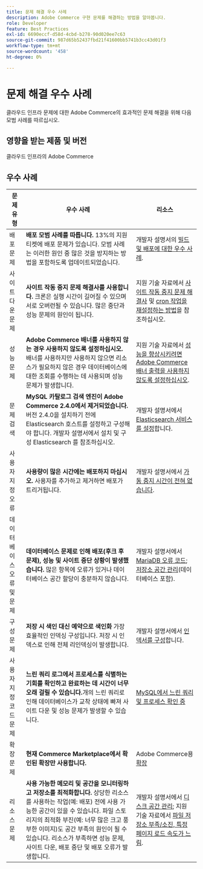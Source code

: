 ```yaml
---
title: 문제 해결 우수 사례
description: Adobe Commerce 구현 문제를 해결하는 방법을 알아봅니다.
role: Developer
feature: Best Practices
exl-id: 6690eccf-d58d-4cbd-b278-90d020ee7c63
source-git-commit: 987d65b52437fbd21f41600bb5741b3cc43d01f3
workflow-type: tm+mt
source-wordcount: '458'
ht-degree: 0%

---
```


# 문제 해결 우수 사례

클라우드 인프라 문제에 대한 Adobe Commerce의 효과적인 문제 해결을 위해 다음 모범 사례를 따르십시오.

## 영향을 받는 제품 및 버전

클라우드 인프라의 Adobe Commerce

## 우수 사례

| 문제 유형 | 우수 사례 | 리소스 |
|----------------------------|----------------------------------------------------------------------------------------------------------------------------------------------------------------------------------------------------------------------------------------------------------------------------------------------------------------------------------------------------------------------------------------------------|-------------------------------------------------------------------------------------------------------------------------------------------------------------------------------------------------------------------------------------------------------------------------------------------------------------------------------------------------------------------------------------------------------|
| 배포 문제 | **배포 모범 사례를 따릅니다.** 13%의 지원 티켓에 배포 문제가 있습니다. 모범 사례는 이러한 원인 중 많은 것을 방지하는 방법을 포함하도록 업데이트되었습니다. | 개발자 설명서의 [빌드 및 배포에 대한 우수 사례](https://experienceleague.adobe.com/en/docs/commerce-cloud-service/user-guide/develop/deploy/best-practices#best-practices). |
| 사이트 다운 문제 | **사이트 작동 중지 문제 해결사를 사용합니다.** 크론은 실행 시간이 길어질 수 있으며 서로 오버런될 수 있습니다. 많은 중단과 성능 문제의 원인이 됩니다. | 지원 기술 자료에서 [사이트 작동 중지 문제 해결사](https://experienceleague.adobe.com/docs/commerce-knowledge-base/kb/troubleshooting/site-down-or-unresponsive/magento-site-down-troubleshooter.html?lang=en) 및 [cron 작업을 재설정하는 방법](https://experienceleague.adobe.com/docs/commerce-knowledge-base/kb/troubleshooting/miscellaneous/cron-job-is-stuck-in-running-status.html?lang=en)을 참조하십시오. |
| 성능 문제 | **Adobe Commerce 배너를 사용하지 않는 경우 사용하지 않도록 설정하십시오.** 배너를 사용하지만 사용하지 않으면 리소스가 필요하지 않은 경우 데이터베이스에 대한 조회를 수행하는 데 사용되며 성능 문제가 발생합니다. | 지원 기술 자료에서 [성능을 향상시키려면 Adobe Commerce 배너 출력을 사용하지 않도록 설정하십시오](https://experienceleague.adobe.com/docs/commerce-knowledge-base/kb/troubleshooting/miscellaneous/disable-magento-banner-output-to-improve-site-performance.html). |
| 문제 검색 | **MySQL 카탈로그 검색 엔진이 Adobe Commerce 2.4.0에서 제거되었습니다.** 버전 2.4.0을 설치하기 전에 Elasticsearch 호스트를 설정하고 구성해야 합니다. 개발자 설명서에서 설치 및 구성 Elasticsearch 를 참조하십시오. | 개발자 설명서에서 [Elasticsearch 서비스를 설정](https://experienceleague.adobe.com/en/docs/commerce-cloud-service/user-guide/configure/service/elasticsearch)합니다. |
| 사용자 지정 오류 | **사용량이 많은 시간에는 배포하지 마십시오.** 사용자를 추가하고 제거하면 배포가 트리거됩니다. | 개발자 설명서에서 [가동 중지 시간이 전혀 없습니다](https://experienceleague.adobe.com/en/docs/commerce-cloud-service/user-guide/develop/deploy/reduce-downtime). |
| 데이터베이스 오류 및 문제 | **데이터베이스 문제로 인해 배포(후크 후 문제), 성능 및 사이트 중단 상황이 발생했습니다.** 많은 항목에 오류가 있거나 데이터베이스 공간 할당이 충분하지 않습니다. | 개발자 설명서에서 [MariaDB 오류 코드](https://mariadb.com/kb/en/library/mariadb-error-codes/#mariadb-specific-error-codes); [저장소 공간 관리](https://experienceleague.adobe.com/en/docs/commerce-cloud-service/user-guide/develop/storage/manage-disk-space)(데이터베이스 포함). |
| 구성 문제 | **저장 시 색인 대신 예약으로 색인화** 가장 효율적인 인덱싱 구성입니다. 저장 시 인덱스로 인해 전체 리인덱싱이 발생합니다. | 개발자 설명서에서 [인덱서를 구성](../../../configuration/cli/manage-indexers.md#configure-indexers)합니다. |
| 사용자 지정 코드 문제 | **느린 쿼리 로그에서 프로세스를 식별하는 기회를 확인하고 완료하는 데 시간이 너무 오래 걸릴 수 있습니다.**&#x200B;개의 느린 쿼리로 인해 데이터베이스가 교착 상태에 빠져 사이트 다운 및 성능 문제가 발생할 수 있습니다. | [MySQL에서 느린 쿼리 및 프로세스 확인 중](https://experienceleague.adobe.com/docs/commerce-knowledge-base/kb/troubleshooting/database/checking-slow-queries-and-processes-mysql.html) |
| 확장 문제 | **현재 Commerce Marketplace에서 확인된 확장만 사용합니다.** | Adobe Commerce용 [확장](https://marketplace.magento.com/extensions.html) |
| 리소스 문제 | **사용 가능한 메모리 및 공간을 모니터링하고 저장소를 최적화합니다.** 상당한 리소스를 사용하는 작업(예: 배포) 전에 사용 가능한 공간이 있을 수 있습니다. 파일 스토리지의 최적화 부진(예: 너무 많은 크고 풍부한 이미지)도 공간 부족의 원인이 될 수 있습니다. 리소스가 부족하면 성능 문제, 사이트 다운, 배포 중단 및 배포 오류가 발생합니다. | 개발자 설명서에서 [디스크 공간 관리](https://experienceleague.adobe.com/en/docs/commerce-cloud-service/user-guide/develop/storage/manage-disk-space); 지원 기술 자료에서 [파일 저장소 부족/소진, 특정 페이지 로드 속도가 느림](https://experienceleague.adobe.com/docs/commerce-knowledge-base/kb/troubleshooting/miscellaneous/file-storage-low-specific-page-loads-are-slow.html?lang=en). |
